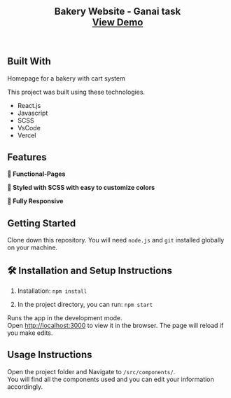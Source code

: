 <h2 align="center">
  Bakery Website - Ganai task<br/>
  <a href="https://bakery-ganai.vercel.app/" target="_blank">View Demo</a>
</h2>

<br/>

## Built With

Homepage for a bakery with cart system

This project was built using these technologies.

- React.js
- Javascript
- SCSS
- VsCode
- Vercel

## Features

**📖 Functional-Pages**

**🎨 Styled with SCSS with easy to customize colors**

**📱 Fully Responsive**

## Getting Started

Clone down this repository. You will need `node.js` and `git` installed globally on your machine.

## 🛠 Installation and Setup Instructions

1. Installation: `npm install`

2. In the project directory, you can run: `npm start`

Runs the app in the development mode.\
Open [http://localhost:3000](http://localhost:3000) to view it in the browser.
The page will reload if you make edits.

## Usage Instructions

Open the project folder and Navigate to `/src/components/`. <br/>
You will find all the components used and you can edit your information accordingly.